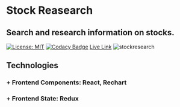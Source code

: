 # Stock Reasearch
## Search and research information on stocks.

[![License: MIT](https://img.shields.io/badge/License-MIT-yellow.svg)](https://opensource.org/licenses/MIT)
[![Codacy Badge](https://api.codacy.com/project/badge/Grade/14c522e8e3834379b863b257c272172a)](https://www.codacy.com/manual/eamrhein/stockresearch?utm_source=github.com&amp;utm_medium=referral&amp;utm_content=eamrhein/Mock-Portfolio&amp;utm_campaign=Badge_Grade)
[Live Link](https://ericamrhein.com/stockresearch/)
![stockresearch](https://user-images.githubusercontent.com/1903468/72707649-c6918900-3b15-11ea-969e-d6aaf87557da.png)

## Technologies 
### + Frontend Components: React, Rechart 
### + Frontend State: Redux


